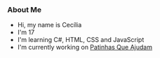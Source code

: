 ### About Me
- Hi, my name is Cecília 
- I'm 17
- I'm learning C#, HTML, CSS and JavaScript 
- I'm currently working on [Patinhas Que Ajudam](https://github.com/leticiagarz/doacao-doguinho)



